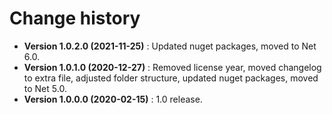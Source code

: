 # Change history

* **Version 1.0.2.0 (2021-11-25)** : Updated nuget packages, moved to Net 6.0.
* **Version 1.0.1.0 (2020-12-27)** : Removed license year, moved changelog to extra file, adjusted folder structure, updated nuget packages, moved to Net 5.0.
* **Version 1.0.0.0 (2020-02-15)** : 1.0 release.